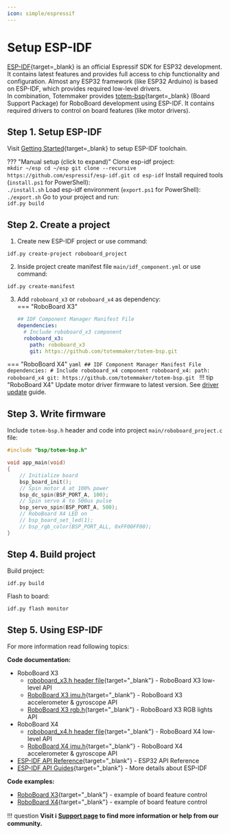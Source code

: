 ```yaml
---
icon: simple/espressif
---
```


# Setup ESP-IDF

[ESP-IDF](https://github.com/espressif/esp-idf){target=_blank} is an official Espressif SDK for ESP32 development. It contains latest features and provides full access to chip functionality and configuration. Almost any ESP32 framework (like ESP32 Arduino) is based on ESP-IDF, which provides required low-level drivers.  
In combination, Totemmaker provides [totem-bsp](https://github.com/totemmaker/totem-bsp){target=_blank} (Board Support Package) for RoboBoard development using ESP-IDF. It contains required drivers to control on board features (like motor drivers).

## Step 1. Setup ESP-IDF

Visit [Getting Started](https://docs.espressif.com/projects/esp-idf/en/latest/esp32/get-started/){target=_blank} to setup ESP-IDF toolchain.

??? "Manual setup (click to expand)"
    Clone esp-idf project:  
    ```
    mkdir ~/esp
    cd ~/esp
    git clone --recursive https://github.com/espressif/esp-idf.git
    cd esp-idf
    ```
    Install required tools (`install.ps1` for PowerShell):  
    ```
    ./install.sh
    ```
    Load esp-idf environment (`export.ps1` for PowerShell):
    ```
    ./export.sh
    ```
    Go to your project and run:  
    ```
    idf.py build
    ```

## Step 2. Create a project

1. Create new ESP-IDF project or use command:  
```
idf.py create-project roboboard_project
```
2. Inside project create manifest file `main/idf_component.yml` or use command:  
```
idf.py create-manifest
```
3. Add `roboboard_x3` or `roboboard_x4` as dependency:  
=== "RoboBoard X3"
    ```yaml
    ## IDF Component Manager Manifest File
    dependencies:
      # Include roboboard_x3 component
      roboboard_x3:
        path: roboboard_x3
        git: https://github.com/totemmaker/totem-bsp.git
    ```
=== "RoboBoard X4"
    ```yaml
    ## IDF Component Manager Manifest File
    dependencies:
      # Include roboboard_x4 component
      roboboard_x4:
        path: roboboard_x4
        git: https://github.com/totemmaker/totem-bsp.git
    ```
    !!! tip "RoboBoard X4"
        Update motor driver firmware to latest version. See [driver update](../roboboard-x4/index.md#driver-update) guide.

## Step 3. Write firmware

Include `totem-bsp.h` header and code into project `main/roboboard_project.c` file:  
```c
#include "bsp/totem-bsp.h"

void app_main(void)
{
    // Initialize board
    bsp_board_init();
    // Spin motor A at 100% power
    bsp_dc_spin(BSP_PORT_A, 100);
    // Spin servo A to 500us pulse
    bsp_servo_spin(BSP_PORT_A, 500);
    // RoboBoard X4 LED on
    // bsp_board_set_led(1);
    // bsp_rgb_color(BSP_PORT_ALL, 0xFF00FF00);
}
```

## Step 4. Build project

Build project:  
```
idf.py build
```

Flash to board:  
```
idf.py flash monitor
```

## Step 5. Using ESP-IDF

For more information read following topics:  

**Code documentation:**

- RoboBoard X3
    - [roboboard_x3.h header file](https://github.com/totemmaker/totem-bsp/blob/master/roboboard_x3/include/bsp/roboboard_x3.h){target="_blank"} - RoboBoard X3 low-level API
    - [RoboBoard X3 imu.h](https://github.com/totemmaker/totem-bsp/blob/master/roboboard_x3/include/bsp/imu.h){target="_blank"} - RoboBoard X3 accelerometer & gyroscope API
    - [RoboBoard X3 rgb.h](https://github.com/totemmaker/totem-bsp/blob/master/roboboard_x3/include/bsp/rgb.h){target="_blank"} - RoboBoard X3 RGB lights API
- RoboBoard X4
    - [roboboard_x4.h header file](https://github.com/totemmaker/totem-bsp/blob/master/roboboard_x4/include/bsp/roboboard_x4.h){target="_blank"} - RoboBoard X4 low-level API
    - [RoboBoard X4 imu.h](https://github.com/totemmaker/totem-bsp/blob/master/roboboard_x4/include/bsp/imu.h){target="_blank"} - RoboBoard X4 accelerometer & gyroscope API
- [ESP-IDF API Reference](https://docs.espressif.com/projects/esp-idf/en/latest/esp32/api-reference/index.html){target="_blank"} - ESP32 API Reference
- [ESP-IDF API Guides](https://docs.espressif.com/projects/esp-idf/en/latest/esp32/api-guides/index.html){target="_blank"} - More details about ESP-IDF

**Code examples:**

- [RoboBoard X3](https://github.com/totemmaker/totem-bsp/tree/master/examples/x3_board/main){target="_blank"} - example of board feature control
- [RoboBoard X4](https://github.com/totemmaker/totem-bsp/tree/master/examples/x4_board/main){target="_blank"} - example of board feature control

!!! question
    **Visit :information_source: [Support page](../support.md) to find more information or help from our community.**